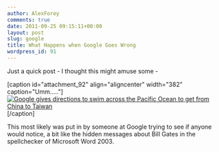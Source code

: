 ```yaml
---
author: AlexForey
comments: true
date: 2011-09-25 09:15:11+00:00
layout: post
slug: google
title: What Happens when Google Goes Wrong
wordpress_id: 91
---
```


Just a quick post - I thought this might amuse some -

[caption id="attachment_92" align="aligncenter" width="382" caption="Umm....."][![Google gives directions to swim across the Pacific Ocean to get from China to Taiwan](http://newfangled.me/wp-content/uploads/2011/09/google.jpg)](http://newfangled.me/wp-content/uploads/2011/09/google.jpg)[/caption]

This most likely was put in by someone at Google trying to see if anyone would notice, a bit like the hidden messages about Bill Gates in the spellchecker of Microsoft Word 2003.
